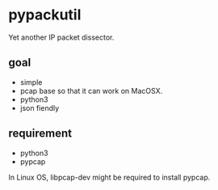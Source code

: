 pypackutil
==========

Yet another IP packet dissector.

## goal

- simple
- pcap base so that it can work on MacOSX.
- python3
- json fiendly

## requirement

- python3
- pypcap

In Linux OS, libpcap-dev might be required to install pypcap.


